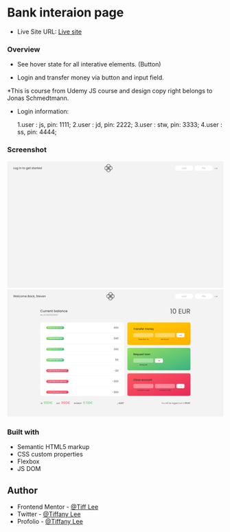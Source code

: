 # Bank interaion page

- Live Site URL: [Live site](https://your-live-site-url.com)

### Overview

- See hover state for all interative elements. (Button)

- Login and transfer money via button and input field.

\*This is course from Udemy JS course and design copy right belongs to Jonas Schmedtmann.

- Login information:

  1.user : js, pin: 1111;
  2.user : jd, pin: 2222;
  3.user : stw, pin: 3333;
  4.user : ss, pin: 4444;

### Screenshot

![Before login](./beforeLogin.png)
![after login](./afterLogin.png)

### Built with

- Semantic HTML5 markup
- CSS custom properties
- Flexbox
- JS DOM

## Author

- Frontend Mentor - [@Tiff Lee](https://www.frontendmentor.io/profile/tifflee7784)
- Twitter - [@Tiffany Lee](https://twitter.com/CodeTiffanyL)
- Profolio - [@Tiffany Lee](https://tiffanyleecodes.github.io/)
